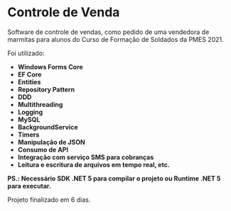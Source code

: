 # **Controle de Venda**

Software de controle de vendas, como pedido de uma vendedora de marmitas para alunos do Curso de Formação de Soldados da PMES 2021.

Foi utilizado:

* **Windows Forms Core**
* **EF Core**
* **Entities**
* **Repository Pattern**
* **DDD**
* **Multithreading**
* **Logging**
* **MySQL**
* **BackgroundService**
* **Timers**
* **Manipulação de JSON**
* **Consumo de API**
* **Integração com serviço SMS para cobranças**
* **Leitura e escritura de arquivos em tempo real, etc.**

**PS.: Necessário SDK .NET 5 para compilar o projeto ou Runtime .NET 5 para executar.**

Projeto finalizado em 6 dias.
